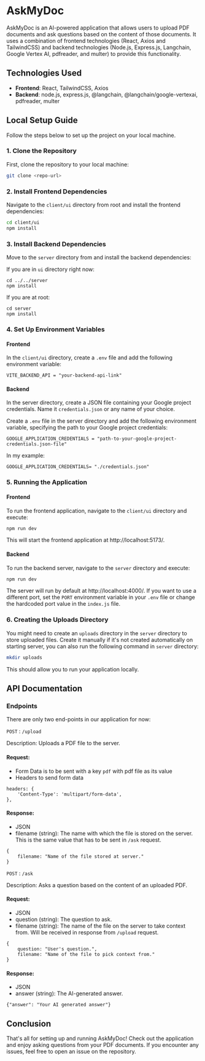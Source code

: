 # AskMyDoc

AskMyDoc is an AI-powered application that allows users to upload PDF documents and ask questions based on the content of those documents. It uses a combination of frontend technologies (React, Axios and TailwindCSS) and backend technologies (Node.js, Express.js, Langchain, Google Vertex AI, pdfreader, and multer) to provide this functionality.

## Technologies Used

- **Frontend**: React, TailwindCSS, Axios
- **Backend**: node.js, express.js, @langchain, @langchain/google-vertexai, pdfreader, multer

## Local Setup Guide

Follow the steps below to set up the project on your local machine.

### 1. Clone the Repository

First, clone the repository to your local machine:

```bash
git clone <repo-url>
```

### 2. Install Frontend Dependencies
Navigate to the `client/ui` directory from root and install the frontend dependencies:

```bash
cd client/ui
npm install
```

### 3. Install Backend Dependencies
Move to the `server` directory from and install the backend dependencies:

If you are in  `ui` directory right now:
```
cd ../../server
npm install
```
If you are at root:
```
cd server
npm install
```

### 4. Set Up Environment Variables
#### Frontend

In the `client/ui` directory, create a `.env` file and add the following environment variable:

```
VITE_BACKEND_API = "your-backend-api-link"
```

#### Backend
In the server directory, create a JSON file containing your Google project credentials. Name it `credentials.json` or any name of your choice.

Create a `.env` file in the server directory and add the following environment variable, specifying the path to your Google project credentials:

```
GOOGLE_APPLICATION_CREDENTIALS = "path-to-your-google-project-credentials.json-file"
```

In my example:
```
GOOGLE_APPLICATION_CREDENTIALS= "./credentials.json"
```

### 5. Running the Application
#### Frontend

To run the frontend application, navigate to the `client/ui` directory and execute:

```bash
npm run dev
```
This will start the frontend application at http://localhost:5173/.

#### Backend
To run the backend server, navigate to the `server` directory and execute:

```bash
npm run dev
```
The server will run by default at http://localhost:4000/. If you want to use a different port, set the `PORT` environment variable in your `.env` file or change the hardcoded port value in the `index.js` file.

### 6. Creating the Uploads Directory
You might need to create an `uploads` directory in the `server` directory to store uploaded files. Create it manually if it's not created automatically on starting server, you can also run the following command in `server` directory:

```bash
mkdir uploads
```
This should allow you to run your application locally.

## API Documentation
### Endpoints
There are only two end-points in our application for now:

`POST` : `/upload`

Description: Uploads a PDF file to the server.
#### Request:
- Form Data is to be sent with a key `pdf` with pdf file as its value
- Headers to send form data
```
headers: {
    'Content-Type': 'multipart/form-data',
},
```

#### Response:
- JSON
- filename (string): The name with which the file is stored on the server. This is the same value that has to be sent in `/ask` request.
```
{
    filename: "Name of the file stored at server."
}

```


`POST` : `/ask`

Description: Asks a question based on the content of an uploaded PDF.
#### Request:
- JSON
- question (string): The question to ask.
- filename (string): The name of the file on the server to take context from. Will be received in response from `/upload` request.
```
{
    question: "User's question.",
    filename: "Name of the file to pick context from."
}
```
#### Response:
- JSON
- answer (string): The AI-generated answer.
```
{"answer": "Your AI generated answer"}
```


## Conclusion
That's all for setting up and running AskMyDoc! Check out the application and enjoy asking questions from your PDF documents. If you encounter any issues, feel free to open an issue on the repository.